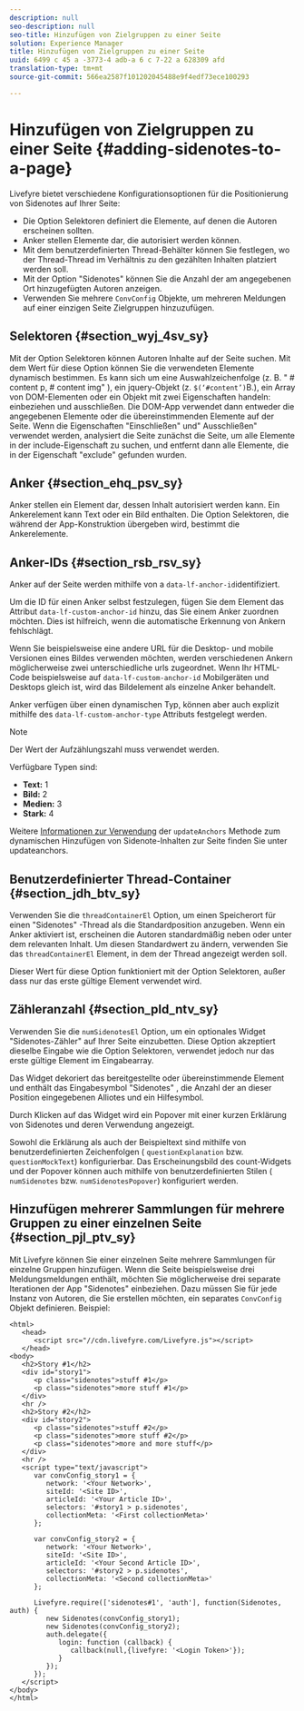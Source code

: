 ```yaml
---
description: null
seo-description: null
seo-title: Hinzufügen von Zielgruppen zu einer Seite
solution: Experience Manager
title: Hinzufügen von Zielgruppen zu einer Seite
uuid: 6499 c 45 a -3773-4 adb-a 6 c 7-22 a 628309 afd
translation-type: tm+mt
source-git-commit: 566ea2587f101202045488e9f4edf73ece100293

---
```



# Hinzufügen von Zielgruppen zu einer Seite {#adding-sidenotes-to-a-page}

Livefyre bietet verschiedene Konfigurationsoptionen für die Positionierung von Sidenotes auf Ihrer Seite:

* Die Option Selektoren definiert die Elemente, auf denen die Autoren erscheinen sollten.
* Anker stellen Elemente dar, die autorisiert werden können.
* Mit dem benutzerdefinierten Thread-Behälter können Sie festlegen, wo der Thread-Thread im Verhältnis zu den gezählten Inhalten platziert werden soll.
* Mit der Option "Sidenotes" können Sie die Anzahl der am angegebenen Ort hinzugefügten Autoren anzeigen.
* Verwenden Sie mehrere `ConvConfig` Objekte, um mehreren Meldungen auf einer einzigen Seite Zielgruppen hinzuzufügen.

## Selektoren {#section_wyj_4sv_sy}

Mit der Option Selektoren können Autoren Inhalte auf der Seite suchen. Mit dem Wert für diese Option können Sie die verwendeten Elemente dynamisch bestimmen. Es kann sich um eine Auswahlzeichenfolge (z. B. " # content p, # content img" ), ein jquery-Objekt (z. `$(‘#content’)`B.), ein Array von DOM-Elementen oder ein Objekt mit zwei Eigenschaften handeln: einbeziehen und ausschließen. Die DOM-App verwendet dann entweder die angegebenen Elemente oder die übereinstimmenden Elemente auf der Seite. Wenn die Eigenschaften "Einschließen" und" Ausschließen" verwendet werden, analysiert die Seite zunächst die Seite, um alle Elemente in der include-Eigenschaft zu suchen, und entfernt dann alle Elemente, die in der Eigenschaft "exclude" gefunden wurden.

## Anker {#section_ehq_psv_sy}

Anker stellen ein Element dar, dessen Inhalt autorisiert werden kann. Ein Ankerelement kann Text oder ein Bild enthalten. Die Option Selektoren, die während der App-Konstruktion übergeben wird, bestimmt die Ankerelemente.

## Anker-IDs {#section_rsb_rsv_sy}

Anker auf der Seite werden mithilfe von a `data-lf-anchor-id`identifiziert.

Um die ID für einen Anker selbst festzulegen, fügen Sie dem Element das Attribut `data-lf-custom-anchor-id` hinzu, das Sie einem Anker zuordnen möchten. Dies ist hilfreich, wenn die automatische Erkennung von Ankern fehlschlägt.

Wenn Sie beispielsweise eine andere URL für die Desktop- und mobile Versionen eines Bildes verwenden möchten, werden verschiedenen Ankern möglicherweise zwei unterschiedliche urls zugeordnet. Wenn Ihr HTML-Code beispielsweise auf `data-lf-custom-anchor-id` Mobilgeräten und Desktops gleich ist, wird das Bildelement als einzelne Anker behandelt.

Anker verfügen über einen dynamischen Typ, können aber auch explizit mithilfe des `data-lf-custom-anchor-type` Attributs festgelegt werden.

>[!NOTE]
>
>Der Wert der Aufzählungszahl muss verwendet werden.

Verfügbare Typen sind:

* **Text:** 1
* **Bild:** 2
* **Medien:** 3
* **Stark:** 4

Weitere [Informationen zur Verwendung](/help/implementation/c-app-integrations/c-sidenotes-integration/update-anchors-method.md) der `updateAnchors` Methode zum dynamischen Hinzufügen von Sidenote-Inhalten zur Seite finden Sie unter updateanchors.

## Benutzerdefinierter Thread-Container {#section_jdh_btv_sy}

Verwenden Sie die `threadContainerEl` Option, um einen Speicherort für einen "Sidenotes" -Thread als die Standardposition anzugeben. Wenn ein Anker aktiviert ist, erscheinen die Autoren standardmäßig neben oder unter dem relevanten Inhalt. Um diesen Standardwert zu ändern, verwenden Sie das `threadContainerEl` Element, in dem der Thread angezeigt werden soll.

Dieser Wert für diese Option funktioniert mit der Option Selektoren, außer dass nur das erste gültige Element verwendet wird.

## Zähleranzahl {#section_pld_ntv_sy}

Verwenden Sie die `numSidenotesEl` Option, um ein optionales Widget "Sidenotes-Zähler" auf Ihrer Seite einzubetten. Diese Option akzeptiert dieselbe Eingabe wie die Option Selektoren, verwendet jedoch nur das erste gültige Element im Eingabearray.

Das Widget dekoriert das bereitgestellte oder übereinstimmende Element und enthält das Eingabesymbol "Sidenotes" , die Anzahl der an dieser Position eingegebenen Alliotes und ein Hilfesymbol.

Durch Klicken auf das Widget wird ein Popover mit einer kurzen Erklärung von Sidenotes und deren Verwendung angezeigt.

Sowohl die Erklärung als auch der Beispieltext sind mithilfe von benutzerdefinierten Zeichenfolgen ( `questionExplanation` bzw. `questionMockText`) konfigurierbar. Das Erscheinungsbild des count-Widgets und der Popover können auch mithilfe von benutzerdefinierten Stilen ( `numSidenotes` bzw. `numSidenotesPopover`) konfiguriert werden.

## Hinzufügen mehrerer Sammlungen für mehrere Gruppen zu einer einzelnen Seite {#section_pjl_ptv_sy}

Mit Livefyre können Sie einer einzelnen Seite mehrere Sammlungen für einzelne Gruppen hinzufügen. Wenn die Seite beispielsweise drei Meldungsmeldungen enthält, möchten Sie möglicherweise drei separate Iterationen der App "Sidenotes" einbeziehen. Dazu müssen Sie für jede Instanz von Autoren, die Sie erstellen möchten, ein separates `ConvConfig` Objekt definieren. Beispiel:

```
<html> 
   <head> 
      <script src="//cdn.livefyre.com/Livefyre.js"></script> 
   </head> 
<body> 
   <h2>Story #1</h2> 
   <div id="story1"> 
      <p class="sidenotes">stuff #1</p> 
      <p class="sidenotes">more stuff #1</p> 
   </div> 
   <hr /> 
   <h2>Story #2</h2> 
   <div id="story2"> 
      <p class="sidenotes">stuff #2</p> 
      <p class="sidenotes">more stuff #2</p> 
      <p class="sidenotes">more and more stuff</p> 
   </div> 
   <hr /> 
   <script type="text/javascript"> 
      var convConfig_story1 = { 
         network: '<Your Network>', 
         siteId: '<Site ID>', 
         articleId: '<Your Article ID>', 
         selectors: '#story1 > p.sidenotes', 
         collectionMeta: '<First collectionMeta>' 
      }; 
  
      var convConfig_story2 = { 
         network: '<Your Network>', 
         siteId: '<Site ID>', 
         articleId: '<Your Second Article ID>', 
         selectors: '#story2 > p.sidenotes', 
         collectionMeta: '<Second collectionMeta>' 
      }; 
  
      Livefyre.require(['sidenotes#1', 'auth'], function(Sidenotes, auth) { 
         new Sidenotes(convConfig_story1); 
         new Sidenotes(convConfig_story2); 
         auth.delegate({ 
            login: function (callback) { 
               callback(null,{livefyre: '<Login Token>'}); 
            } 
         }); 
      }); 
   </script> 
</body> 
</html>
```

